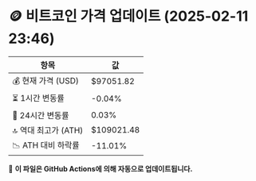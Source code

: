# 🪙 비트코인 가격 업데이트 (2025-02-11 23:46)

| 항목                | 값 |
|--------------------|----------------|
| 💰 현재 가격 (USD) | $97051.82 |
| ⏳ 1시간 변동률    | -0.04% |
| 📆 24시간 변동률   | 0.03% |
| 🔝 역대 최고가 (ATH) | $109021.48 |
| 📉 ATH 대비 하락률 | -11.01% |

🔄 **이 파일은 GitHub Actions에 의해 자동으로 업데이트됩니다.**
